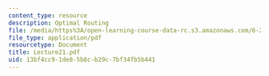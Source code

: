 ```yaml
---
content_type: resource
description: Optimal Routing
file: /media/https%3A/open-learning-course-data-rc.s3.amazonaws.com/6-263j-data-communication-networks-fall-2002/13bf4cc91de85b8cb29c7bf34fb5b441_Lecture21.pdf
file_type: application/pdf
resourcetype: Document
title: Lecture21.pdf
uid: 13bf4cc9-1de8-5b8c-b29c-7bf34fb5b441
---
```

